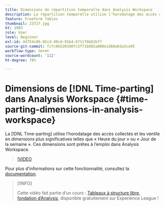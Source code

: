 ```yaml
---
title: Dimensions de répartition temporelle dans Analysis Workspace
description: La répartition temporelle utilise l’horodatage des accès collectés et les ventile en dimensions plus significatives telles que « Heure du jour » ou « Jour de la semaine ». Ces dimensions sont prêtes à l’emploi dans Analysis Workspace.
feature: Freeform Tables
thumbnail: 23727.jpg
kt: 1903
role: User
level: Beginner
exl-id: 4d754c86-92cd-49cd-91b4-6711fbb61bf7
source-git-commit: fc7c66520340fc5f71bd65a800e1d60a03a3ce95
workflow-type: tm+mt
source-wordcount: '112'
ht-degree: 78%

---
```


# Dimensions de [!DNL Time-parting] dans Analysis Workspace {#time-parting-dimensions-in-analysis-workspace}

La [!DNL Time-parting] utilise l’horodatage des accès collectés et les ventile en dimensions plus significatives telles que « Heure du jour » ou « Jour de la semaine ». Ces dimensions sont prêtes à l’emploi dans Analysis Workspace.

>[!VIDEO](https://video.tv.adobe.com/v/23727/?quality=12&learn=on)

Pour plus d’informations sur cette fonctionnalité, consultez la [documentation](https://experienceleague.adobe.com/docs/analytics/analyze/analysis-workspace/components/dimensions/time-parting-dimensions.html?lang=fr).

>[!INFO]
>
> Cette vidéo fait partie d’un cours : [Tableaux à structure libre, fondation d’Analysis](https://experienceleague.adobe.com/?recommended=Analytics-U-1-2020.3), disponible gratuitement sur Experience League !
